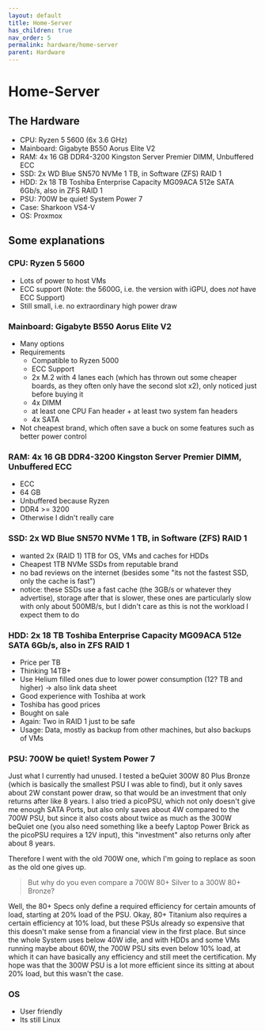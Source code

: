 ```yaml
---
layout: default
title: Home-Server
has_children: true
nav_order: 5
permalink: hardware/home-server
parent: Hardware
---
```


# Home-Server

## The Hardware

- CPU: Ryzen 5 5600 (6x 3.6 GHz)
- Mainboard: Gigabyte B550 Aorus Elite V2
- RAM: 4x 16 GB DDR4-3200 Kingston Server Premier DIMM, Unbuffered ECC
- SSD: 2x WD Blue SN570 NVMe 1 TB, in Software (ZFS) RAID 1
- HDD: 2x 18 TB Toshiba Enterprise Capacity MG09ACA 512e SATA 6Gb/s, also in ZFS RAID 1
- PSU: 700W be quiet! System Power 7
- Case: Sharkoon VS4-V
- OS: Proxmox

## Some explanations

### CPU: Ryzen 5 5600

- Lots of power to host VMs
- ECC support (Note: the 5600G, i.e. the version with iGPU, does *not* have ECC Support)
- Still small, i.e. no extraordinary high power draw

### Mainboard: Gigabyte B550 Aorus Elite V2

- Many options
- Requirements
  - Compatible to Ryzen 5000
  - ECC Support
  - 2x M.2 with 4 lanes each (which has thrown out some cheaper boards, as they often only have the second slot x2), only noticed just before buying it
  - 4x DIMM
  - at least one CPU Fan header + at least two system fan headers
  - 4x SATA
- Not cheapest brand, which often save a buck on some features such as better power control

### RAM: 4x 16 GB DDR4-3200 Kingston Server Premier DIMM, Unbuffered ECC

- ECC
- 64 GB
- Unbuffered because Ryzen
- DDR4 >= 3200
- Otherwise I didn't really care

### SSD: 2x WD Blue SN570 NVMe 1 TB, in Software (ZFS) RAID 1

- wanted 2x (RAID 1) 1TB for OS, VMs and caches for HDDs
- Cheapest 1TB NVMe SSDs from reputable brand
- no bad reviews on the internet (besides some "its not the fastest SSD, only the cache is fast")
- notice: these SSDs use a fast cache (the 3GB/s or whatever they advertise), storage after that is slower, these ones are particularly slow with only about 500MB/s, but I didn't care as this is not the workload I expect them to do

### HDD: 2x 18 TB Toshiba Enterprise Capacity MG09ACA 512e SATA 6Gb/s, also in ZFS RAID 1

- Price per TB
- Thinking 14TB+
- Use Helium filled ones due to lower power consumption (12? TB and higher) -> also link data sheet
- Good experience with Toshiba at work
- Toshiba has good prices
- Bought on sale
- Again: Two in RAID 1 just to be safe
- Usage: Data, mostly as backup from other machines, but also backups of VMs

### PSU: 700W be quiet! System Power 7

Just what I currently had unused.
I tested a beQuiet 300W 80 Plus Bronze (which is basically the smallest PSU I was able to find), but it only saves about 2W constant power draw, so that would be an investment that only returns after like 8 years.
I also tried a picoPSU, which not only doesn't give me enough SATA Ports, but also only saves about 4W compared to the 700W PSU, but since it also costs about twice as much as the 300W beQuiet one (you also need something like a beefy Laptop Power Brick as the picoPSU requires a 12V input), this "investment" also returns only after about 8 years.

Therefore I went with the old 700W one, which I'm going to replace as soon as the old one gives up.

> But why do you even compare a 700W 80+ Silver to a 300W 80+ Bronze?

Well, the 80+ Specs only define a required efficiency for certain amounts of load, starting at 20% load of the PSU.
Okay, 80+ Titanium also requires a certain efficiency at 10% load, but these PSUs already so expensive that this doesn't make sense from a financial view in the first place.
But since the whole System uses below 40W idle, and with HDDs and some VMs running maybe about 60W, the 700W PSU sits even below 10% load, at which it can have basically any efficiency and still meet the certification.
My hope was that the 300W PSU is a lot more efficient since its sitting at about 20% load, but this wasn't the case.

### OS

- User friendly
- Its still Linux
